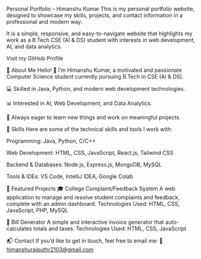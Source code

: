 Personal Portfolio - Himanshu Kumar
This is my personal portfolio website, designed to showcase my skills, projects, and contact information in a professional and modern way.

It is a simple, responsive, and easy-to-navigate website that highlights my work as a B.Tech CSE (AI & DS) student with interests in web development, AI, and data analytics.

Visit my GitHub Profile

📖 About Me
Hello! 👋
I’m Himanshu Kumar, a motivated and passionate Computer Science student currently pursuing B.Tech in CSE (AI & DS).

💻 Skilled in Java, Python, and modern web development technologies.

📊 Interested in AI, Web Development, and Data Analytics.

🎯 Always eager to learn new things and work on meaningful projects.


🧰 Skills
Here are some of the technical skills and tools I work with:

Programming: Java, Python, C/C++

Web Development: HTML, CSS, JavaScript, React.js, Tailwind CSS

Backend & Databases: Node.js, Express.js, MongoDB, MySQL

Tools & IDEs: VS Code, IntelliJ IDEA, Google Colab



🚀 Featured Projects
🎓 College Complaint/Feedback System
A web application to manage and resolve student complaints and feedback, complete with an admin dashboard.
Technologies Used: HTML, CSS, JavaScript, PHP, MySQL




🧾 Bill Generator
A simple and interactive invoice generator that auto-calculates totals and taxes.
Technologies Used: HTML, CSS, JavaScript





📬 Contact
If you’d like to get in touch, feel free to email me:
📧 himanshurajputhr2103@gmail.com

